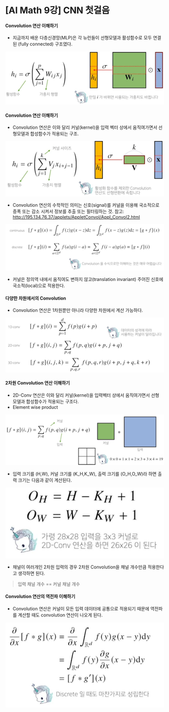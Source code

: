 # [AI Math 9강] CNN 첫걸음
#### Convolution 연산 이해하기
- 지금까지 배운 다층신경망(MLP)은 각 뉴런들이 선형모델과 활성함수로 모두 연결된 (fully connected) 구조였다.

![내적](./image/4.JPG)<br>

#### Convolution 연산 이해하기
- Convolution 연산은 이와 달리 커널(kernel)을 입력 벡터 상에서 움직여가면서 선형모델과 합성함수가 적용되는 구조.

![convolution](./image/5.JPG)<br>

- Convolution 연산의 수학적인 의미는 신호(signal)를 커널을 이용해 국소적으로 증폭 또는 감소 시켜서 정보를 추출 또는 필터링하는 것.
참고: http://195.134.76.37/applets/AppletConvol/Appl_Convol2.html

![convolution_equation](./image/6.JPG)<br>

- 커널은 정의역 내에서 움직여도 변하지 않고(translation invariant) 주어진 신호에 국소적(local)으로 적용한다.

#### 다양한 차원에서의 Convolution
- Convolution 연산은 1차원뿐만 아니라 다양한 차원에서 계산 가능하다.

![convolution_dimension](./image/7.JPG)<br>

#### 2차원 Convolution 연산 이해하기
- 2D-Conv 연산은 이와 달리 커널(kernel)을 입력벡터 상에서 움직여가면서 선형 모델과 합성함수가 적용되는 구조다.
- Element wise product

![2d_convolution](./image/8.JPG)<br>

- 입력 크기를 (H,W), 커널 크기를 (K_H,K_W), 출력 크기를 (O_H,O_W)라 하면 출력 크기는 다음과 같이 계산된다.

![Output_size](./image/9.JPG)<br>

- 채널이 여러개인 2차원 입력의 경우 2차원 Convolution을 채널 개수만큼 적용한다고 생각하면 된다.
> 입력 채널 개수 == 커널 채널 개수

#### Convolution 연산의 역전파 이해하기
- Convolution 연산은 커널이 모든 입력 데이터에 공통으로 적용되기 때문에 역전파를 계산할 때도 convolution 연산이 나오게 된다.

![Convolution_backpropagation](./image/10.JPG)<br>

